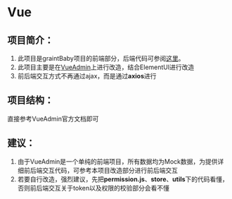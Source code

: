 # Vue
## 项目简介：
1. 此项目是graintBaby项目的前端部分，后端代码可参阅[这里](https://github.com/jacksparrow414/griantBaby)。
2. 此项目主要是在[VueAdmin](https://panjiachen.github.io/vue-element-admin-site/zh/)上进行改造，结合ElementUI进行改造
3. 前后端交互方式不再通过ajax，而是通过**axios**进行
## 项目结构：
直接参考VueAdmin官方文档即可
## 建议：
1. 由于VueAdmin是一个单纯的前端项目，所有数据均为Mock数据，为提供详细前后端交互代码，可参考本项目改造部分进行前后端交互
2. 若要自行改造，强烈建议，先把**permission.js**、**store**、**utils**下的代码看懂，否则前后端交互关于token以及权限的校验部分会看不懂
